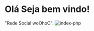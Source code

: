 # Olá Seja bem vindo!
"Rede Social woOhoO".
![index-php](https://user-images.githubusercontent.com/49602892/64081481-1216d800-ccd8-11e9-959e-d2efec11089b.png)

